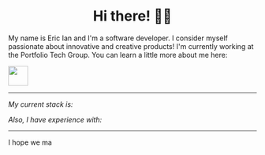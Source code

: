 <h1 align='center'> Hi there! ✌🏾</h1>

<p> My name is Eric Ian and I'm a software developer. I consider myself passionate about innovative and creative products! I'm currently working at the Portfolio Tech Group. You can learn a little more about me here: </p>

<a href="https://www.linkedin.com/in/eric-ian-noronha-junqueira-bb40091a7/"> <img height="40" src="https://github.com/ericiannj/ericiannj/images/linkedin.png?raw=true"> </a>

---

*My current stack is:*




*Also, I have experience with:*




---

I hope we ma






<!--
**ericiannj/ericiannj** is a ✨ _special_ ✨ repository because its `README.md` (this file) appears on your GitHub profile.

Here are some ideas to get you started:

- 🔭 I’m currently working on ...
- 🌱 I’m currently learning ...
- 👯 I’m looking to collaborate on ...
- 🤔 I’m looking for help with ...
- 💬 Ask me about ...
- 📫 How to reach me: ...
- 😄 Pronouns: ...
- ⚡ Fun fact: ...
-->
